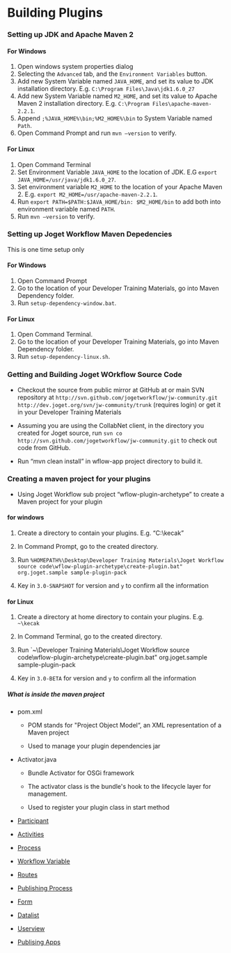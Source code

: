 # Building Plugins #

### Setting up JDK and Apache Maven 2

#### For Windows

1. Open windows system properties dialog
2. Selecting the `Advanced` tab, and the `Environment Variables` button.
3. Add new System Variable named `JAVA_HOME`, and set its value to JDK installation directory. E.g. `C:\Program Files\Java\jdk1.6.0_27`
4. Add new System Variable named `M2_HOME`, and set its value to Apache Maven 2 installation directory. E.g. `C:\Program Files\apache-maven-2.2.1`.
5. Append `;%JAVA_HOME%\bin;%M2_HOME%\bin` to System Variable named `Path`.
6. Open Command Prompt and run `mvn –version` to verify.

#### For Linux

1. Open Command Terminal
2. Set Environment Variable `JAVA_HOME` to the location of JDK. E.G `export JAVA_HOME=/usr/java/jdk1.6.0_27`.
3. Set environment variable `M2_HOME` to the location of your Apache Maven 2. E.g. `export M2_HOME=/usr/apache-maven-2.2.1`.
4. Run `export PATH=$PATH:$JAVA_HOME/bin: $M2_HOME/bin` to add both into environment variable named `PATH`.
5. Run `mvn –version` to verify.

### Setting up Joget Workflow Maven Depedencies 

This is one time setup only

#### For Windows

1. Open Command Prompt
2. Go to the location of your Developer Training Materials, go into Maven Dependency folder.
3. Run `setup-dependency-window.bat`.

#### For Linux 

1. Open Command Terminal.
2. Go to the location of your Developer Training Materials, go into Maven Dependency folder.
3. Run `setup-dependency-linux.sh`.

### Getting and Building Joget WOrkflow Source Code 

- Checkout the source from public mirror at GitHub at or main SVN repository at `http://svn.github.com/jogetworkflow/jw-community.git http://dev.joget.org/svn/jw-community/trunk` (requires login) or get it in your Developer Training Materials

- Assuming you are using the CollabNet client, in the directory you created for Joget source, run `svn co http://svn.github.com/jogetworkflow/jw-community.git` to check out code from GitHub.

- Run “mvn clean install” in wflow-app project directory to build it.

### Creating a maven project for your plugins

- Using Joget Workflow sub project “wflow-plugin-archetype” to create a Maven project for your plugin 

#### for windows 

1. Create a directory to contain your plugins. E.g. “C:\kecak”

2. In Command Prompt, go to the created directory.

3. Run `%HOMEPATH%\Desktop\Developer Training Materials\Joget Workflow source code\wflow-plugin-archetype\create-plugin.bat" org.joget.sample sample-plugin-pack`

4. Key in `3.0-SNAPSHOT` for version and `y` to confirm all the information

#### for Linux 

1. Create a directory at home directory to contain your plugins. E.g. `~\kecak`

2. In Command Terminal, go to the created directory.

3. Run `~\Developer Training Materials\Joget Workflow source code\wflow-plugin-archetype\create-plugin.bat" org.joget.sample sample-plugin-pack

4. Key in `3.0-BETA` for version and `y` to confirm all the information

##### What is inside the maven project 

- pom.xml
	- POM stands for "Project Object Model“, an XML representation of a Maven project

	- Used to manage your plugin dependencies jar

- Activator.java
	- Bundle Activator for OSGi framework

	- The activator class is the bundle's hook to the lifecycle layer for management.

	- Used to register your plugin class in start method



- [Participant](buildingPlugins_Participant.md)
- [Activities](buildingPlugins_Activities.md)
- [Process](buidingPlugins_Process.md)
- [Workflow Variable](buildingPlugins_WorkflowVariable.md)
- [Routes](buildingPlugins_Routes.md)
- [Publishing Process](buidingPlugins_PublishingProcess.md)
- [Form](buildingPlugins_form.md)
- [Datalist](datalist_DatalistAction.md)
- [Userview](buildingPlugins_Userview.md)
- [Publising Apps](buidingPlugins_PublishingApps.md)
